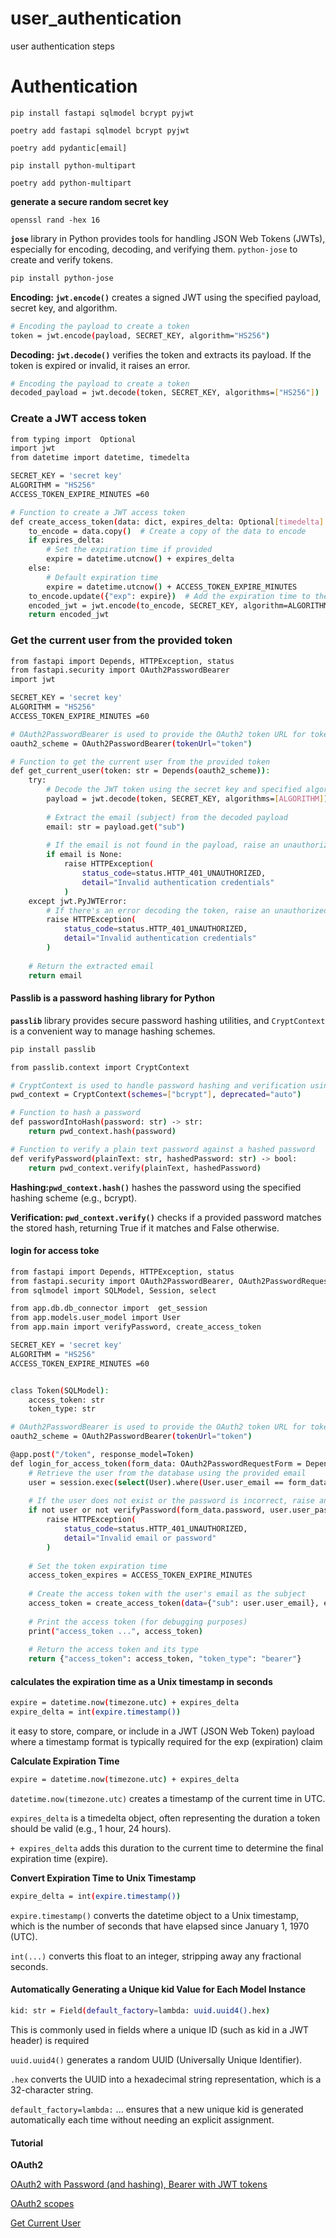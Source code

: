 # user_authentication
user authentication steps

# Authentication

```shell
pip install fastapi sqlmodel bcrypt pyjwt 

poetry add fastapi sqlmodel bcrypt pyjwt
```

```shell
poetry add pydantic[email]
```

```shell
pip install python-multipart

poetry add python-multipart
```


**generate a secure random secret key**

```shell
openssl rand -hex 16
```

**`jose`** library in Python provides tools for handling JSON Web Tokens (JWTs), especially for encoding, decoding, and verifying them. `python-jose` to create and verify tokens.
```bash
pip install python-jose
```

**Encoding: `jwt.encode()`** creates a signed JWT using the specified payload, secret key, and algorithm.
```bash
# Encoding the payload to create a token
token = jwt.encode(payload, SECRET_KEY, algorithm="HS256")
```

**Decoding: `jwt.decode()`** verifies the token and extracts its payload. If the token is expired or invalid, it raises an error.

```bash
# Encoding the payload to create a token
decoded_payload = jwt.decode(token, SECRET_KEY, algorithms=["HS256"])
```

### Create a JWT access token
```bash
from typing import  Optional
import jwt
from datetime import datetime, timedelta

SECRET_KEY = 'secret key'
ALGORITHM = "HS256"
ACCESS_TOKEN_EXPIRE_MINUTES =60

# Function to create a JWT access token
def create_access_token(data: dict, expires_delta: Optional[timedelta] = None):
    to_encode = data.copy()  # Create a copy of the data to encode
    if expires_delta:
        # Set the expiration time if provided
        expire = datetime.utcnow() + expires_delta
    else:
        # Default expiration time
        expire = datetime.utcnow() + ACCESS_TOKEN_EXPIRE_MINUTES
    to_encode.update({"exp": expire})  # Add the expiration time to the data
    encoded_jwt = jwt.encode(to_encode, SECRET_KEY, algorithm=ALGORITHM)  # Encode the JWT
    return encoded_jwt
```

### Get the current user from the provided token
```bash
from fastapi import Depends, HTTPException, status
from fastapi.security import OAuth2PasswordBearer
import jwt

SECRET_KEY = 'secret key'
ALGORITHM = "HS256"
ACCESS_TOKEN_EXPIRE_MINUTES =60

# OAuth2PasswordBearer is used to provide the OAuth2 token URL for token generation
oauth2_scheme = OAuth2PasswordBearer(tokenUrl="token")

# Function to get the current user from the provided token
def get_current_user(token: str = Depends(oauth2_scheme)):
    try:
        # Decode the JWT token using the secret key and specified algorithm
        payload = jwt.decode(token, SECRET_KEY, algorithms=[ALGORITHM])
        
        # Extract the email (subject) from the decoded payload
        email: str = payload.get("sub")
        
        # If the email is not found in the payload, raise an unauthorized exception
        if email is None:
            raise HTTPException(
                status_code=status.HTTP_401_UNAUTHORIZED,
                detail="Invalid authentication credentials"
            )
    except jwt.PyJWTError:
        # If there's an error decoding the token, raise an unauthorized exception
        raise HTTPException(
            status_code=status.HTTP_401_UNAUTHORIZED,
            detail="Invalid authentication credentials"
        )
    
    # Return the extracted email
    return email
```

#### Passlib is a password hashing library for Python
**`passlib`** library provides secure password hashing utilities, and `CryptContext` is a convenient way to manage hashing schemes.
```bash
pip install passlib
```

```bash
from passlib.context import CryptContext

# CryptContext is used to handle password hashing and verification using bcrypt
pwd_context = CryptContext(schemes=["bcrypt"], deprecated="auto")

# Function to hash a password
def passwordIntoHash(password: str) -> str:
    return pwd_context.hash(password)

# Function to verify a plain text password against a hashed password
def verifyPassword(plainText: str, hashedPassword: str) -> bool:
    return pwd_context.verify(plainText, hashedPassword)
```

**Hashing:`pwd_context.hash()`** hashes the password using the specified hashing scheme (e.g., bcrypt).

**Verification: `pwd_context.verify()`** checks if a provided password matches the stored hash, returning True if it matches and False otherwise.

#### login for access toke
```bash
from fastapi import Depends, HTTPException, status
from fastapi.security import OAuth2PasswordBearer, OAuth2PasswordRequestForm
from sqlmodel import SQLModel, Session, select

from app.db.db_connector import  get_session
from app.models.user_model import User
from app.main import verifyPassword, create_access_token

SECRET_KEY = 'secret key'
ALGORITHM = "HS256"
ACCESS_TOKEN_EXPIRE_MINUTES =60


class Token(SQLModel):
    access_token: str
    token_type: str

# OAuth2PasswordBearer is used to provide the OAuth2 token URL for token generation
oauth2_scheme = OAuth2PasswordBearer(tokenUrl="token")

@app.post("/token", response_model=Token)
def login_for_access_token(form_data: OAuth2PasswordRequestForm = Depends(), session: Session = Depends(get_session)):
    # Retrieve the user from the database using the provided email
    user = session.exec(select(User).where(User.user_email == form_data.username)).first()
    
    # If the user does not exist or the password is incorrect, raise an unauthorized exception
    if not user or not verifyPassword(form_data.password, user.user_password):
        raise HTTPException(
            status_code=status.HTTP_401_UNAUTHORIZED,
            detail="Invalid email or password"
        )
    
    # Set the token expiration time
    access_token_expires = ACCESS_TOKEN_EXPIRE_MINUTES
    
    # Create the access token with the user's email as the subject
    access_token = create_access_token(data={"sub": user.user_email}, expires_delta=access_token_expires)
    
    # Print the access token (for debugging purposes)
    print("access_token ...", access_token)
    
    # Return the access token and its type
    return {"access_token": access_token, "token_type": "bearer"}
```

#### calculates the expiration time as a Unix timestamp in seconds
```bash
expire = datetime.now(timezone.utc) + expires_delta
expire_delta = int(expire.timestamp())
```
it easy to store, compare, or include in a JWT (JSON Web Token) payload where a timestamp format is typically required for the exp (expiration) claim

**Calculate Expiration Time**
```bash
expire = datetime.now(timezone.utc) + expires_delta
```
`datetime.now(timezone.utc)` creates a timestamp of the current time in UTC.

`expires_delta` is a timedelta object, often representing the duration a token should be valid (e.g., 1 hour, 24 hours).

`+ expires_delta` adds this duration to the current time to determine the final expiration time (expire).

**Convert Expiration Time to Unix Timestamp**
```bash
expire_delta = int(expire.timestamp())
```

`expire.timestamp()` converts the datetime object to a Unix timestamp, which is the number of seconds that have elapsed since January 1, 1970 (UTC).

`int(...)` converts this float to an integer, stripping away any fractional seconds.

#### Automatically Generating a Unique kid Value for Each Model Instance

```bash
kid: str = Field(default_factory=lambda: uuid.uuid4().hex)
```
This is commonly used in fields where a unique ID (such as kid in a JWT header) is required

 `uuid.uuid4()` generates a random UUID (Universally Unique Identifier).

 `.hex` converts the UUID into a hexadecimal string representation, which is a 32-character string.

`default_factory=lambda:` ... ensures that a new unique kid is generated automatically each time without needing an explicit assignment.

#### Tutorial

**OAuth2**

[OAuth2 with Password (and hashing), Bearer with JWT tokens](https://fastapi.tiangolo.com/tutorial/security/oauth2-jwt/)

[OAuth2 scopes](https://fastapi.tiangolo.com/advanced/security/oauth2-scopes/)

[Get Current User](https://fastapi.tiangolo.com/tutorial/security/get-current-user/#create-a-get_current_user-dependency)
